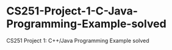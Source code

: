 # CS251-Project-1-C-Java-Programming-Example-solved
CS251 Project 1: C++/Java Programming Example solved
